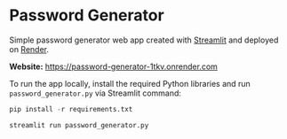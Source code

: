 # Password Generator

Simple password generator web app created with [Streamlit](https://streamlit.io/) and deployed on [Render](https://render.com/).

**Website:** https://password-generator-1tkv.onrender.com

To run the app locally, install the required Python libraries and run `password_generator.py` via Streamlit command:

```python
pip install -r requirements.txt
```

```python
streamlit run password_generator.py 
